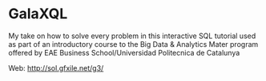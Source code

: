 # GalaXQL
My take on how to solve every problem in this interactive SQL tutorial used as part of an introductory course to the Big Data & Analytics Mater program offered by EAE Business School/Universidad Politecnica de Catalunya

Web: http://sol.gfxile.net/g3/
